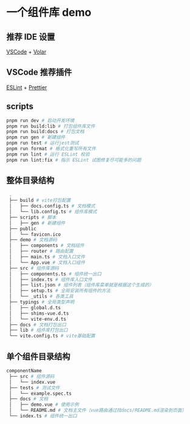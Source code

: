 # 一个组件库 demo

## 推荐 IDE 设置

[VSCode](https://code.visualstudio.com/) + [Volar](https://marketplace.visualstudio.com/items?itemName=johnsoncodehk.volar)

## VSCode 推荐插件

[ESLint](https://marketplace.visualstudio.com/items?itemName=dbaeumer.vscode-eslint) + [Prettier](https://marketplace.visualstudio.com/items?itemName=esbenp.prettier-vscode)

## scripts

```sh
pnpm run dev # 启动开发环境
pnpm run build:lib # 打包组件库文件
pnpm run build:docs # 打包文档
pnpm run gen # 新建组件
pnpm run test # 运行jest测试
pnpm run format # 格式化重写所有文件
pnpm run lint # 运行 ESLint 校验
pnpm run lint:fix # 指示 ESLint 试图修复尽可能多的问题
```

## 整体目录结构

```sh
 .
 ├── build # vite打包配置
 │   ├── docs.config.ts # 文档模式
 │   └── lib.config.ts # 组件库模式
 ├── scripts # 脚本
 │   ├── gen # 新建组件
 ├── public
 │   └── favicon.ico
 ├── demo # 文档源码
 │   ├── components # 文档组件
 │   ├── router # 路由配置
 │   ├── main.ts # 文档入口文件
 │   └── App.vue # 文档入口组件
 ├── src # 组件库源码
 │   ├── components.ts # 组件统一出口
 │   ├── index.ts # 组件库入口文件
 │   ├── list.json # 组件列表（组件库菜单就是根据这个生成的）
 │   ├── setup.ts # 全局安装所有组件的方法
 │   └── _utils # 各类工具
 ├── typings # 全局类型声明
 │   ├── global.d.ts
 │   ├── shims-vue.d.ts
 │   └── vite-env.d.ts
 ├── docs # 文档打包出口
 ├── lib # 组件库打包出口
 └── vite.config.ts # vite基础配置
```

## 单个组件目录结构

```sh
componentName
 ├── src # 组件源码
 │   └── index.vue
 ├── tests # 测试文件
 │   └── example.spec.ts
 ├── docs # 文档
 │   ├── demo.vue # 使用示例
 │   └── README.md # 文档主文件（vue路由通过找docs/README.md渲染到页面）
 └── index.ts # 组件统一出口
```
